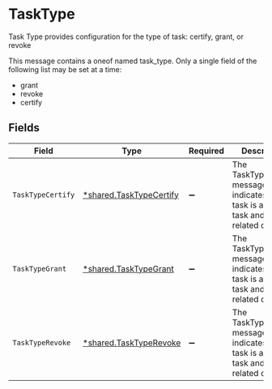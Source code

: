 # TaskType

Task Type provides configuration for the type of task: certify, grant, or revoke

This message contains a oneof named task_type. Only a single field of the following list may be set at a time:
  - grant
  - revoke
  - certify



## Fields

| Field                                                                                        | Type                                                                                         | Required                                                                                     | Description                                                                                  |
| -------------------------------------------------------------------------------------------- | -------------------------------------------------------------------------------------------- | -------------------------------------------------------------------------------------------- | -------------------------------------------------------------------------------------------- |
| `TaskTypeCertify`                                                                            | [*shared.TaskTypeCertify](../../../pkg/models/shared/tasktypecertify.md)                     | :heavy_minus_sign:                                                                           | The TaskTypeCertify message indicates that a task is a certify task and all related details. |
| `TaskTypeGrant`                                                                              | [*shared.TaskTypeGrant](../../../pkg/models/shared/tasktypegrant.md)                         | :heavy_minus_sign:                                                                           | The TaskTypeGrant message indicates that a task is a grant task and all related details.     |
| `TaskTypeRevoke`                                                                             | [*shared.TaskTypeRevoke](../../../pkg/models/shared/tasktyperevoke.md)                       | :heavy_minus_sign:                                                                           | The TaskTypeRevoke message indicates that a task is a revoke task and all related details.   |